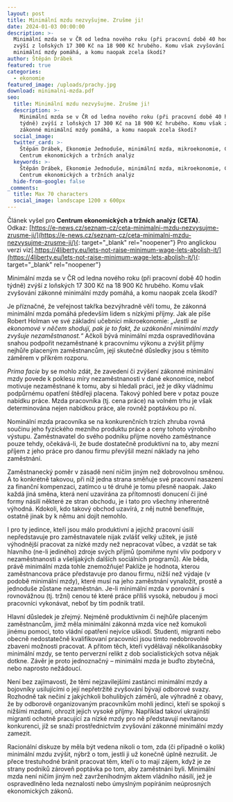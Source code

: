 ```yaml
---
layout: post
title: Minimální mzdu nezvyšujme. Zrušme ji!
date: 2024-01-03 00:00:00
description: >-
  Minimální mzda se v ČR od ledna nového roku (při pracovní době 40 hodin týdně)
  zvýší z loňských 17 300 Kč na 18 900 Kč hrubého. Komu však zvyšování zákonné
  minimální mzdy pomáhá, a komu naopak zcela škodí?
author: Štěpán Drábek
featured: true
categories:
  - ekonomie
featured_image: /uploads/prachy.jpg
download: minimalni-mzda.pdf
seo:
  title: Minimální mzdu nezvyšujme. Zrušme ji!
  description: >-
    Minimální mzda se v ČR od ledna nového roku (při pracovní době 40 hodin
    týdně) zvýší z loňských 17 300 Kč na 18 900 Kč hrubého. Komu však zvyšování
    zákonné minimální mzdy pomáhá, a komu naopak zcela škodí?
  social_image:
  twitter_card: >-
    Štěpán Drábek, Ekonomie Jednoduše, minimální mzda, mikroekonomie, CETA,
    Centrum ekonomických a tržních analýz
  keywords: >-
    Štěpán Drábek, Ekonomie Jednoduše, minimální mzda, mikroekonomie, CETA,
    Centrum ekonomických a tržních analýz
  hide-from-google: false
_comments:
  title: Max 70 characters
  social_image: landscape 1200 x 600px
---
```

Článek vyšel pro&nbsp;**Centrum ekonomických a tržních analýz (CETA)**. Odkaz:&nbsp;[https://e-news.cz/seznam-cz/ceta-minimalni-mzdu-nezvysujme-zrusme-ji/](https://e-news.cz/seznam-cz/ceta-minimalni-mzdu-nezvysujme-zrusme-ji/){: target="_blank" rel="noopener"}&nbsp;Pro anglickou verzi viz[.https://4liberty.eu/lets-not-raise-minimum-wage-lets-abolish-it/](https://4liberty.eu/lets-not-raise-minimum-wage-lets-abolish-it/){: target="_blank" rel="noopener"}

Minimální mzda se v ČR od ledna nového roku (při pracovní době 40 hodin týdně) zvýší z loňských 17 300 Kč na 18 900 Kč hrubého. Komu však zvyšování zákonné minimální mzdy pomáhá, a komu naopak zcela škodí?

Je příznačné, že veřejnost takřka bezvýhradně věří tomu, že zákonná minimální mzda pomáhá především lidem s nízkými příjmy. Jak ale píše Robert Holman ve své základní učebnici mikroekonomie: *„Jestli se ekonomové v něčem shodují, pak je to fakt, že uzákonění minimální mzdy zvyšuje nezaměstnanost.“* Ačkoli bývá minimální mzda ospravedlňována snahou podpořit nezaměstnané k pracovnímu výkonu a zvýšit příjmy nejhůře placeným zaměstnancům, její skutečné důsledky jsou s těmito záměrem v příkrém rozporu.

*Prima facie* by se mohlo zdát, že zavedení či zvýšení zákonné minimální mzdy povede k poklesu míry nezaměstnanosti v dané ekonomice, neboť motivuje nezaměstnané k tomu, aby si hledali práci, jež je díky vládnímu podpůrnému opatření štědřeji placena. Takový pohled bere v potaz pouze nabídku práce. Mzda pracovníka (tj. cena práce) na volném trhu je však determinována nejen nabídkou práce, ale rovněž poptávkou po ní.

Nominální mzda pracovníka se na konkurenčních trzích zhruba rovná součinu jeho fyzického mezního produktu práce a ceny tohoto výrobního výstupu. Zaměstnavatel do svého podniku přijme nového zaměstnance pouze tehdy, očekává-li, že bude dostatečně produktivní na to, aby mezní příjem z jeho práce pro danou firmu převýšil mezní náklady na jeho zaměstnání.

Zaměstnanecký poměr v zásadě není ničím jiným než dobrovolnou směnou. A to konkrétně takovou, při níž jedna strana směňuje své pracovní nasazení za finanční kompenzaci, zatímco u té druhé je tomu přesně naopak. Jako každá jiná směna, která není uzavírána za přítomnosti donucení či jiné formy násilí některé ze stran obchodu, je i tato pro všechny inherentně výhodná. Kdokoli, kdo takový obchod uzavírá, z něj nutně benefituje, ostatně jinak by k němu ani dojít nemohlo.

I pro ty jedince, kteří jsou málo produktivní a jejichž pracovní úsilí nepředstavuje pro zaměstnavatele nijak zvlášť velký užitek, je jistě výhodnější pracovat za nízké mzdy než nepracovat vůbec, a vzdát se tak hlavního (ne-li jediného) zdroje svých příjmů (pomiňme nyní vliv podpory v nezaměstnanosti a všelijakých dalších sociálních programů). Ale běda, právě minimální mzda tohle znemožňuje! Pakliže je hodnota, kterou zaměstnancova práce představuje pro danou firmu, nižší než výdaje (v podobě minimální mzdy), které musí na jeho zaměstnání vynaložit, prostě a jednoduše zůstane nezaměstnán. Je-li minimální mzda v porovnání s rovnovážnou (tj. tržní) cenou té které práce příliš vysoká, nebudou ji moci pracovníci vykonávat, neboť by tím podnik tratil.

Hlavní důsledek je zřejmý. Nejméně produktivním či nejhůře placeným zaměstnancům, jimž měla minimální zákonná mzda více než komukoli jinému pomoci, toto vládní opatření nejvíce uškodí. Studenti, migranti nebo obecně nedostatečně kvalifikovaní pracovníci jsou tímto nedobrovolně zbaveni možnosti pracovat. A přitom těch, kteří vydělávají několikanásobky minimální mzdy, se tento perverzní relikt z dob socialistických sotva nějak dotkne. Závěr je proto jednoznačný – minimální mzda je buďto zbytečná, nebo naprosto nežádoucí.

Není bez zajímavosti, že těmi nejzavilejšími zastánci minimální mzdy a bojovníky usilujícími o její nepřetržité zvyšování bývají odborové svazy. Rozhodně tak nečiní z jakýchkoli bohulibých záměrů, ale výhradně z obavy, že by odborově organizovaným pracovníkům mohli jedinci, kteří se spokojí s nižšími mzdami, ohrozit jejich vysoké příjmy. Například takoví ukrajinští migranti ochotně pracující za nízké mzdy pro ně představují nevítanou konkurenci, jíž se snaží prostřednictvím zvyšování zákonné minimální mzdy zamezit.

Racionální diskuze by měla být vedena nikoli o tom, zda (či případně o kolik) minimální mzdu zvýšit, nýbrž o tom, jestli ji už konečně úplně nezrušit. Je přece trestuhodné bránit pracovat těm, kteří o to mají zájem, když je ze strany podniků zároveň poptávka po tom, aby zaměstnáni byli. Minimální mzda není ničím jiným než zavrženíhodným aktem vládního násilí, jež je ospravedlněno leda neznalostí nebo úmyslným popíráním neúprosných ekonomických zákonů.